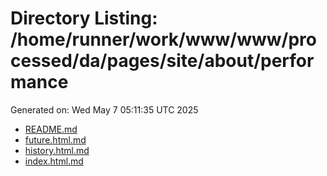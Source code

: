 # Directory Listing: /home/runner/work/www/www/processed/da/pages/site/about/performance
Generated on: Wed May  7 05:11:35 UTC 2025

- [README.md](README.md)
- [future.html.md](future.html.md)
- [history.html.md](history.html.md)
- [index.html.md](index.html.md)
